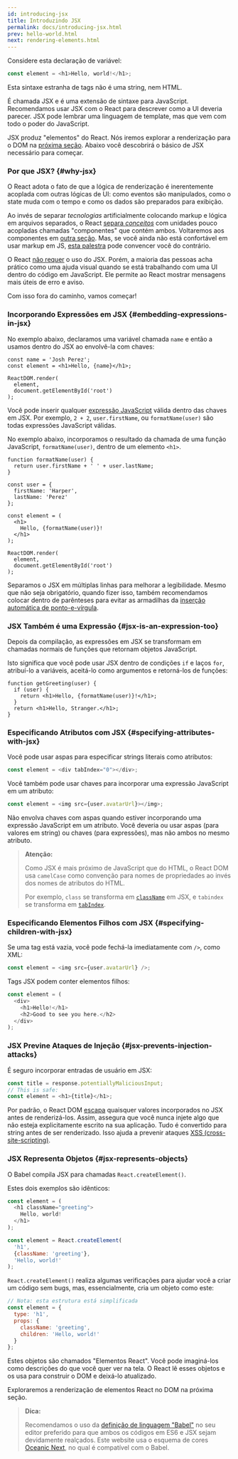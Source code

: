 ```yaml
---
id: introducing-jsx
title: Introduzindo JSX
permalink: docs/introducing-jsx.html
prev: hello-world.html
next: rendering-elements.html
---
```


Considere esta declaração de variável:

```js
const element = <h1>Hello, world!</h1>;
```

Esta sintaxe estranha de tags não é uma string, nem HTML.

É chamada JSX e é uma extensão de sintaxe para JavaScript. Recomendamos usar JSX com o React para descrever como a UI deveria parecer. JSX pode lembrar uma linguagem de template, mas que vem com todo o poder do JavaScript.

JSX produz "elementos" do React. Nós iremos explorar a renderização para o DOM na [próxima seção](/docs/rendering-elements.html). Abaixo você descobrirá o básico de JSX necessário para começar.

### Por que JSX? {#why-jsx}

O React adota o fato de que a lógica de renderização é inerentemente acoplada com outras lógicas de UI: como eventos são manipulados, como o state muda com o tempo e como os dados são preparados para exibição.

Ao invés de separar *tecnologias* artificialmente colocando markup e lógica em arquivos separados, o React [separa *conceitos*](https://pt.wikipedia.org/wiki/Separa%C3%A7%C3%A3o_de_conceitos) com unidades pouco acopladas chamadas "componentes" que contém ambos. Voltaremos aos componentes em 
 [outra seção](/docs/components-and-props.html). Mas, se você ainda não está confortável em usar markup em JS, [esta palestra](https://www.youtube.com/watch?v=x7cQ3mrcKaY) pode convencer você do contrário.

O React [não requer](/docs/react-without-jsx.html) o uso do JSX. Porém, a maioria das pessoas acha prático como uma ajuda visual quando se está trabalhando com uma UI dentro do código em JavaScript. Ele permite ao React mostrar mensagens mais úteis de erro e aviso.

Com isso fora do caminho, vamos começar!

### Incorporando Expressões em JSX {#embedding-expressions-in-jsx}

No exemplo abaixo, declaramos uma variável chamada `name` e então a usamos dentro do JSX ao envolvê-la com chaves:

```js{1,2}
const name = 'Josh Perez';
const element = <h1>Hello, {name}</h1>;

ReactDOM.render(
  element,
  document.getElementById('root')
);
```

Você pode inserir qualquer [expressão JavaScript](https://developer.mozilla.org/pt-BR/docs/Web/JavaScript/Guide/Expressions_and_Operators#Expressions) válida dentro das chaves em JSX. Por exemplo, `2 + 2`, `user.firstName`, ou `formatName(user)` são todas expressões JavaScript válidas.

No exemplo abaixo, incorporamos o resultado da chamada de uma função JavaScript, `formatName(user)`, dentro de um elemento `<h1>`.

```js{12}
function formatName(user) {
  return user.firstName + ' ' + user.lastName;
}

const user = {
  firstName: 'Harper',
  lastName: 'Perez'
};

const element = (
  <h1>
    Hello, {formatName(user)}!
  </h1>
);

ReactDOM.render(
  element,
  document.getElementById('root')
);
```

[](codepen://introducing-jsx)

Separamos o JSX em múltiplas linhas para melhorar a legibilidade. Mesmo que não seja obrigatório, quando fizer isso, também recomendamos colocar dentro de parênteses para evitar as armadilhas da [inserção automática de ponto-e-vírgula](http://stackoverflow.com/q/2846283).

### JSX Também é uma Expressão {#jsx-is-an-expression-too}

Depois da compilação, as expressões em JSX se transformam em chamadas normais de funções que retornam objetos JavaScript.

Isto significa que você pode usar JSX dentro de condições `if` e laços `for`, atribuí-lo a variáveis, aceitá-lo como argumentos e retorná-los de funções:

```js{3,5}
function getGreeting(user) {
  if (user) {
    return <h1>Hello, {formatName(user)}!</h1>;
  }
  return <h1>Hello, Stranger.</h1>;
}
```

### Especificando Atributos com JSX {#specifying-attributes-with-jsx}

Você pode usar aspas para especificar strings literais como atributos:

```js
const element = <div tabIndex="0"></div>;
```

Você também pode usar chaves para incorporar uma expressão JavaScript em um atributo:

```js
const element = <img src={user.avatarUrl}></img>;
```

Não envolva chaves com aspas quando estiver incorporando uma expressão JavaScript em um atributo. Você deveria ou usar aspas (para valores em string) ou chaves (para expressões), mas não ambos no mesmo atributo.

>**Atenção:**
>
>Como JSX é mais próximo de JavaScript que do HTML, o React DOM usa `camelCase` como convenção para nomes de propriedades ao invés dos nomes de atributos do HTML.
>
>Por exemplo, `class` se transforma em [`className`](https://developer.mozilla.org/pt-BR/docs/Web/API/Element/className) em JSX, e `tabindex` se transforma em [`tabIndex`](https://developer.mozilla.org/pt-BR/docs/Web/API/HTMLElement/tabIndex).

### Especificando Elementos Filhos com JSX {#specifying-children-with-jsx}

Se uma tag está vazia, você pode fechá-la imediatamente com `/>`, como XML:

```js
const element = <img src={user.avatarUrl} />;
```

Tags JSX podem conter elementos filhos:

```js
const element = (
  <div>
    <h1>Hello!</h1>
    <h2>Good to see you here.</h2>
  </div>
);
```

### JSX Previne Ataques de Injeção {#jsx-prevents-injection-attacks}

É seguro incorporar entradas de usuário em JSX:

```js
const title = response.potentiallyMaliciousInput;
// This is safe:
const element = <h1>{title}</h1>;
```

Por padrão, o React DOM [escapa](http://stackoverflow.com/questions/7381974/which-characters-need-to-be-escaped-on-html) quaisquer valores incorporados no JSX antes de renderizá-los. Assim, assegura que você nunca injete algo que não esteja explicitamente escrito na sua aplicação. Tudo é convertido para string antes de ser renderizado. Isso ajuda a prevenir ataques [XSS (cross-site-scripting)](https://pt.wikipedia.org/wiki/Cross-site_scripting).

### JSX Representa Objetos {#jsx-represents-objects}

O Babel compila JSX para chamadas `React.createElement()`.

Estes dois exemplos são idênticos:

```js
const element = (
  <h1 className="greeting">
    Hello, world!
  </h1>
);
```

```js
const element = React.createElement(
  'h1',
  {className: 'greeting'},
  'Hello, world!'
);
```

`React.createElement()` realiza algumas verificações para ajudar você a criar um código sem bugs, mas, essencialmente, cria um objeto como este:

```js
// Nota: esta estrutura está simplificada
const element = {
  type: 'h1',
  props: {
    className: 'greeting',
    children: 'Hello, world!'
  }
};
```

Estes objetos são chamados "Elementos React". Você pode imaginá-los como descrições do que você quer ver na tela. O React lê esses objetos e os usa para construir o DOM e deixá-lo atualizado.

Exploraremos a renderização de elementos React no DOM na próxima seção.

>**Dica:**
>
>Recomendamos o uso da [definição de linguagem "Babel"](http://babeljs.io/docs/editors) no seu editor preferido para que ambos os códigos em ES6 e JSX sejam devidamente realçados. Este website usa o esquema de cores [Oceanic Next](https://labs.voronianski.com/oceanic-next-color-scheme/), no qual é compatível com o Babel.

